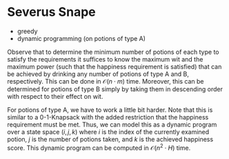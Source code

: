 # Severus Snape

* greedy
* dynamic programming (on potions of type A)

Observe that to determine the minimum number of potions of each type to satisfy the requirements it suffices to know the maximum wit and the maximum power (such that the happiness requirement is satisfied) that can be achieved by drinking any number of potions of type A and B, respectively. This can be done in $\mathcal{O}(n \cdot m)$ time. Moreover, this can be determined for potions of type B simply by taking them in descending order with respect to their effect on wit.

For potions of type A, we have to work a little bit harder. Note that this is similar to a 0-1-Knapsack with the added restriction that the happiness requirement must be met. Thus, we can model this as a dynamic program over a state space $(i,j,k)$ where $i$ is the index of the currently examined potion, $j$ is the number of potions taken, and $k$ is the achieved happiness score. This dynamic program can be computed in $\mathcal{O}(n^2 \cdot H)$ time.
